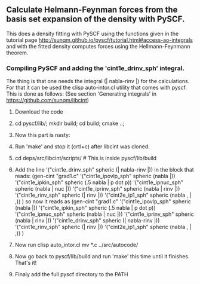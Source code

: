 
## Calculate Helmann-Feynman forces from the basis set expansion of the density with PySCF.

This does a density fitting with PySCF using the functions given in the
tutorial page http://sunqm.github.io/pyscf/tutorial.html#access-ao-integrals and
with the fitted density computes forces using the Hellmann-Feynmann theorem.

### Compiling PySCF and adding the 'cint1e_drinv_sph' integral.

The thing is that one needs the integral (\| nabla-rinv \|) for the calculations.
For that it can be used the clisp auto-intor.cl utility that comes with pyscf.
This is done as follows:
(See section 'Generating integrals' in https://github.com/sunqm/libcint)


1. Download the code
2. cd pyscf/lib/; mkdir build; cd build; cmake ..;

3. Now this part is nasty:
4. Run 'make' and stop it (crtl+c) after libcint was cloned.

5. cd deps/src/libcint/scripts/    # This is inside pyscf/lib/build

6. Add the line   '("cint1e_drinv_sph"        spheric  (\| nabla-rinv \|)) 
   in the block that reads:
(gen-cint "grad1.c"
  '("cint1e_ipovlp_sph"       spheric  (nabla \|))
  '("cint1e_ipkin_sph"        spheric  (.5 nabla \| p dot p))
  '("cint1e_ipnuc_sph"        spheric  (nabla \| nuc \|))
  '("cint1e_iprinv_sph"       spheric  (nabla \| rinv \|))
  '("cint1e_rinv_sph"         spheric  (\| rinv \|))
  '("cint2e_ip1_sph"          spheric  (nabla \, \| \,))
)
   so now it reads as
(gen-cint "grad1.c"
  '("cint1e_ipovlp_sph"       spheric  (nabla \|))
  '("cint1e_ipkin_sph"        spheric  (.5 nabla \| p dot p))
  '("cint1e_ipnuc_sph"        spheric  (nabla \| nuc \|))
  '("cint1e_iprinv_sph"       spheric  (nabla \| rinv \|))
  '("cint1e_drinv_sph"        spheric  (\| nabla-rinv \|))
  '("cint1e_rinv_sph"         spheric  (\| rinv \|))
  '("cint2e_ip1_sph"          spheric  (nabla \, \| \,))
)

7. Now run
   clisp auto_intor.cl
   mv *.c ../src/autocode/

8. Now go back to pyscf/lib/build and run 'make' this time
   until it finishes. That's it!

9. Finaly add the full pyscf directory to the PATH
